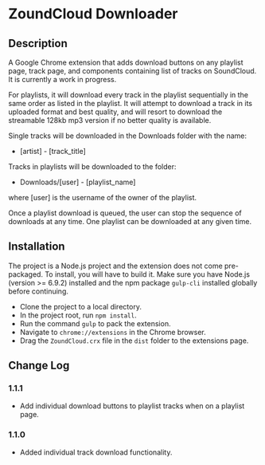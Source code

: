 # ZoundCloud Downloader

## Description

A Google Chrome extension that adds download buttons on any playlist page, track page, 
and components containing list of tracks on SoundCloud. It is currently a work in progress.

For playlists, it will download every track in the playlist sequentially in the same order 
as listed in the playlist. It will attempt to download a track in its uploaded format and 
best quality, and will resort to download the streamable 128kb mp3 version if no better 
quality is available.

Single tracks will be downloaded in the Downloads folder with the name:

* [artist] - [track_title]

Tracks in playlists will be downloaded to the folder:

* Downloads/[user] - [playlist_name]

where [user] is the username of the owner of the playlist.

Once a playlist download is queued, the user can stop the sequence of downloads at any time. 
One playlist can be downloaded at any given time.

## Installation

The project is a Node.js project and the extension does not come pre-packaged. To
install, you will have to build it. Make sure you have Node.js (version >= 6.9.2)
installed and the npm package `gulp-cli` installed globally before continuing.

- Clone the project to a local directory.
- In the project root, run `npm install`.
- Run the command `gulp` to pack the extension.
- Navigate to `chrome://extensions` in the Chrome browser.
- Drag the `ZoundCloud.crx` file in the `dist` folder to the extensions page.

## Change Log

### 1.1.1

- Add individual download buttons to playlist tracks when on a playlist page.

### 1.1.0

- Added individual track download functionality.